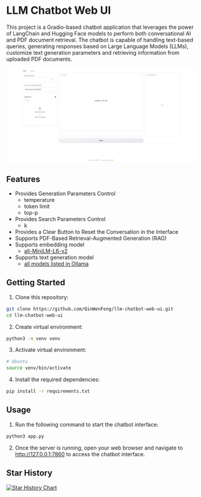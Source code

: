 # LLM Chatbot Web UI

This project is a Gradio-based chatbot application that leverages the power of LangChain and Hugging Face models to perform both conversational AI and PDF document retrieval. The chatbot is capable of handling text-based queries, generating responses based on Large Language Models (LLMs), customize text generation parameters and retrieving information from uploaded PDF documents.

![web-interface](images/web-interface.png)

## Features

* Provides Generation Parameters Control
  - temperature
  - token limit
  - top-p
* Provides Search Parameters Control
  - k
* Provides a Clear Button to Reset the Conversation in the Interface
* Supports PDF-Based Retrieval-Augmented Generation (RAG)
* Supports embedding model
  - [all-MiniLM-L6-v2](https://huggingface.co/sentence-transformers/all-MiniLM-L6-v2)
* Supports text generation model
  - [all models listed in Ollama](https://ollama.com/library)

## Getting Started

1. Clone this repository:

```bash
git clone https://github.com/QinWenFeng/llm-chatbot-web-ui.git
cd llm-chatbot-web-ui
```

2. Create virtual environment:
```bash
python3 -m venv venv
```

3. Activate virtual environment:
```bash
# Ubuntu
source venv/bin/activate
```

4. Install the required dependencies:

```bash
pip install -r requirements.txt
```

## Usage

1. Run the following command to start the chatbot interface:

```bash
python3 app.py
```

2. Once the server is running, open your web browser and navigate to http://127.0.0.1:7860 to access the chatbot interface.

## Star History

[![Star History Chart](https://api.star-history.com/svg?repos=QinWenFeng/llm-chatbot-web-ui&type=Date)](https://star-history.com/#QinWenFeng/llm-chatbot-web-ui&Date)